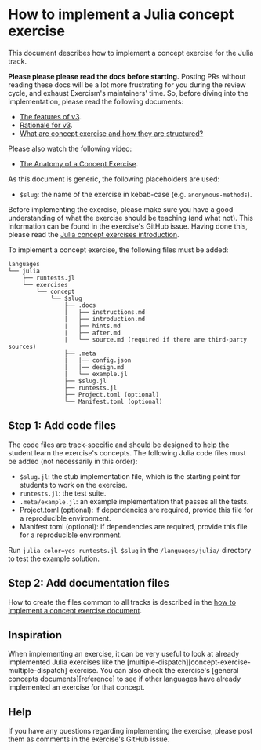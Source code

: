 # How to implement a Julia concept exercise

This document describes how to implement a concept exercise for the Julia track.

**Please please please read the docs before starting.** Posting PRs without reading these docs will be a lot more frustrating for you during the review cycle, and exhaust Exercism's maintainers' time. So, before diving into the implementation, please read the following documents:

- [The features of v3][docs-features-of-v3].
- [Rationale for v3][docs-rationale-for-v3].
- [What are concept exercise and how they are structured?][docs-concept-exercises]

Please also watch the following video:

- [The Anatomy of a Concept Exercise][anatomy-of-a-concept-exercise].

As this document is generic, the following placeholders are used:

- `$slug`: the name of the exercise in kebab-case (e.g. `anonymous-methods`).

Before implementing the exercise, please make sure you have a good understanding of what the exercise should be teaching (and what not). This information can be found in the exercise's GitHub issue. Having done this, please read the [Julia concept exercises introduction][concept-exercises].

To implement a concept exercise, the following files must be added:

```
languages
└── julia
    ├── runtests.jl
    └── exercises
        └── concept
            └── $slug
                ├── .docs
                |   ├── instructions.md
                |   ├── introduction.md
                |   ├── hints.md
                |   ├── after.md
                |   └── source.md (required if there are third-party sources)
                ├── .meta
                |   |── config.json
                |   |── design.md
                |   └── example.jl
                ├── $slug.jl
                ├── runtests.jl
                ├── Project.toml (optional)
                └── Manifest.toml (optional)
```

## Step 1: Add code files

The code files are track-specific and should be designed to help the student learn the exercise's concepts. The following Julia code files must be added (not necessarily in this order):

- `$slug.jl`: the stub implementation file, which is the starting point for students to work on the exercise.
- `runtests.jl`: the test suite.
- `.meta/example.jl`: an example implementation that passes all the tests.
- Project.toml (optional): if dependencies are required, provide this file for a reproducible environment.
- Manifest.toml (optional): if dependencies are required, provide this file for a reproducible environment.

Run `julia color=yes runtests.jl $slug` in the `/languages/julia/` directory to test the example solution.

## Step 2: Add documentation files

How to create the files common to all tracks is described in the [how to implement a concept exercise document][how-to-implement-a-concept-exercise].

## Inspiration

When implementing an exercise, it can be very useful to look at already implemented Julia exercises like the [multiple-dispatch][concept-exercise-multiple-dispatch] exercise. You can also check the exercise's [general concepts documents][reference] to see if other languages have already implemented an exercise for that concept.

## Help

If you have any questions regarding implementing the exercise, please post them as comments in the exercise's GitHub issue.

[concept-exercises]: ../exercises/concept/README.md
[how-to-implement-a-concept-exercise]: ../../../docs/maintainers/generic-how-to-implement-a-concept-exercise.md
[docs-concept-exercises]: ../../../docs/concept-exercises.md
[docs-rationale-for-v3]: ../../../docs/rationale-for-v3.md
[docs-features-of-v3]: ../../../docs/features-of-v3.md
[anatomy-of-a-concept-exercise]: https://www.youtube.com/watch?v=gkbBqd7hPrA
[concept-exercise-strings]: ../exercises/concept/multiple-dispatch
